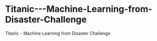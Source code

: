 # Titanic---Machine-Learning-from-Disaster-Challenge
Titanic - Machine Learning from Disaster Challenge
